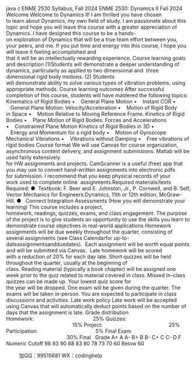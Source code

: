 java c
ENME 2530 Syllabus, Fall 2024
ENME 2530: Dynamics II
Fall 2024
Welcome
Welcome to Dynamics II! I am thrilled you have chosen to learn about Dynamics, my own field of study. I am passionate about this topic and hope you will leave this course with a greater appreciation of Dynamics. I have designed this course to be a hands-on exploration of Dynamics that will be a true team effort between you, your peers, and me. If you put time and energy into this course, I hope you will leave it feeling accomplished and that it will be an intellectually rewarding experience.
Course learning goals and description
(1)Students will demonstrate a deeper understanding of dynamics, particularly as applied to two dimensional and  three dimensional rigid body motions. (2) Students will demonstrate ability to solve various types of vibration problems, using appropriate methods.
Course learning outcomes
After successful completion of this course, students will have mastered the following topics:
Kinematics of Rigid Bodies
•    General Plane Motion
•    Instant COR
•    General Plane Motion: Velocity/Acceleration
•    Motion of Rigid Body in Space
•    Motion Relative to Moving Reference Frame.	
Kinetics of Rigid Bodies
•    Plane Motion of Rigid Bodies: Forces and Accelerations
•    Constrained Plane Motion
Kinetics of Rigid Bodies in 3D
•    Energy and Momentum for a rigid body
•    Motion of Gyroscope
Mechanical Vibrations
•    Vibrations without Damping
•    Free vibrations of rigid bodies
Course format
We will use Canvas for course organization, asynchronous content delivery, and assignment submissions. Matlab will be used fairly extensively for HW assignments and projects. CamScanner is a useful (free) app that you may use to convert hand-written assignments into electronic pdfs for submission. I recommend that you keep physical records of your work used to complete online  assignments.Required materials/texts
Required:
●  Textbook: F. Beer and E. Johnston, Jr., P. Cornwell, and B. Self, Vector Mechanics for Engineers:Dynamics, 11th or 12th edition, McGraw-Hill.
●   Connect Integration
Assessments (How you will demonstrate your learning)
This course includes a project, homework, readings, quizzes, exams, and class engagement. The purpose of the project is to give students an opportunity to use the skills you learn to demonstrate course objectives in real-world applications
Homework assignments will be due weekly throughout the quarter, consisting of several assignments (see Class Calendarfor up-to-dateassignmentsandduedates).  Each assignment will be worth equal points and will be submitted via Canvas.  Late homework will be scored with a reduction of 20% for each day late.
Short quizzes will be held throughout the quarter, usually at the beginning of class. Reading material (typically a book chapter) will be assigned one week prior to the quiz related to material covered in class. Missed in-class quizzes can be made up. Your lowest quiz score for the year will be dropped.
One exam will be given during the quarter. The exams will be taken in-person. You are expected to participate in class discussions and activities.
Late work policy
Late work will be accepted using Canvas that will automatically deduct points based on the number of days that the assignment is late.
Grade distribution
Homework:                                         25%
Quizzes:                                               15%
Project:                                              25%
Participation:                                        5%
Final Exam                                           30%
Final   Grade
A+
A
A-
B+
B
B-
C+
C
C-
D
F
Numeric Cutoff
98
93
90
88
83
80
78
73
70
60
Below 60



         
加QQ：99515681  WX：codinghelp
